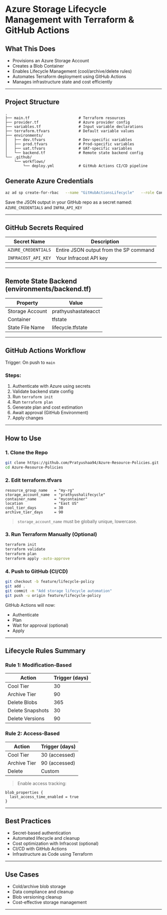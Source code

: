 # Azure Storage Lifecycle Management with Terraform & GitHub Actions

##  What This Does

- Provisions an Azure Storage Account
- Creates a Blob Container
- Enables Lifecycle Management (cool/archive/delete rules)
- Automates Terraform deployment using GitHub Actions
- Manages infrastructure state and cost efficiently

---

##  Project Structure

```
.
├── main.tf                      # Terraform resources
├── provider.tf                  # Azure provider config
├── variables.tf                 # Input variable declarations
├── terraform.tfvars             # Default variable values
├── environments/
│   ├── dev.tfvars               # Dev-specific variables
│   ├── prod.tfvars              # Prod-specific variables
│   ├── uat.tfvars               # UAT-specific variables
│   └── backend.tf               # Remote state backend config
└── .github/
    └── workflows/
        └── deploy.yml           # GitHub Actions CI/CD pipeline
```

##  Generate Azure Credentials

```bash
az ad sp create-for-rbac   --name "GitHubActionsLifecycle"   --role Contributor   --scopes /subscriptions/$(az account show --query id -o tsv)   --sdk-auth
```

Save the JSON output in your GitHub repo as a secret named: `AZURE_CREDENTIALS` and `INFRA_API_KEY`

---

## GitHub Secrets Required

| Secret Name             | Description                               |
|-------------------------|-------------------------------------------|
| `AZURE_CREDENTIALS`     | Entire JSON output from the SP command    |
| `INFRACOST_API_KEY`     | Your Infracost API key                    |


---

##  Remote State Backend (environments/backend.tf)

| Property         | Value                  |
|------------------|------------------------|
| Storage Account  | prathyushastateacct    |
| Container        | tfstate                |
| State File Name  | lifecycle.tfstate      |

---

##  GitHub Actions Workflow

Trigger: On push to `main`

### Steps:
1. Authenticate with Azure using secrets
2. Validate backend state config
3. Run `terraform init`
4. Run `terraform plan`
5. Generate plan and cost estimation
6. Await approval (GitHub Environment)
7. Apply changes

---

##  How to Use

### 1. Clone the Repo

```bash
git clone https://github.com/Pratyushaa94/Azure-Resource-Policies.git
cd Azure-Resource-Policies
```

### 2. Edit terraform.tfvars

```hcl
resource_group_name   = "my-rg"
storage_account_name  = "prathyushalifecycle"
container_name        = "mycontainer"
location              = "East US"
cool_tier_days        = 30
archive_tier_days     = 90
```

> `storage_account_name` must be globally unique, lowercase.

### 3. Run Terraform Manually (Optional)

```bash
terraform init
terraform validate
terraform plan
terraform apply -auto-approve
```

### 4. Push to GitHub (CI/CD)

```bash
git checkout -b feature/lifecycle-policy
git add .
git commit -m "Add storage lifecycle automation"
git push -u origin feature/lifecycle-policy
```

GitHub Actions will now:

- Authenticate
- Plan
- Wait for approval (optional)
- Apply

---

##  Lifecycle Rules Summary

### Rule 1: Modification-Based

| Action             | Trigger (days) |
|--------------------|----------------|
| Cool Tier          | 30             |
| Archive Tier       | 90             |
| Delete Blobs       | 365            |
| Delete Snapshots   | 30             |
| Delete Versions    | 90             |

### Rule 2: Access-Based

| Action             | Trigger (days) |
|--------------------|----------------|
| Cool Tier          | 30 (accessed)  |
| Archive Tier       | 90 (accessed)  |
| Delete             | Custom         |

> Enable access tracking:
```hcl
blob_properties {
  last_access_time_enabled = true
}
```

---

##  Best Practices

-  Secret-based authentication
-  Automated lifecycle and cleanup
- Cost optimization with Infracost (optional)
-  CI/CD with GitHub Actions
-  Infrastructure as Code using Terraform

---

##  Use Cases

- Cold/archive blob storage
- Data compliance and cleanup
- Blob versioning cleanup
- Cost-effective storage management

---

